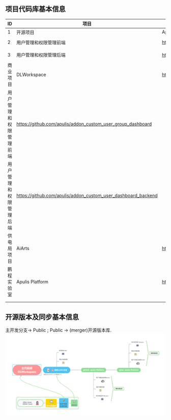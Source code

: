 项目代码库基本信息
------------------------------------------------------------------

| ID                     | 项目                                                          | 代码库                                                        | github                                           | gitee                                    | 权限     | 更新状态 | 维护者  |
|------------------------|---------------------------------------------------------------|---------------------------------------------------------------|--------------------------------------------------|------------------------------------------|----------|----------|---------|
| 1                      | 开源项目                                                      | Apulis Platform                                               | https://github.com/apulis/apulis_platform        | https://gitee.com/apulis/apulis_platform | Public   | Updating | haiyuan |
| 2                      | 用户管理和权限管理前端                                        | https://github.com/apulis/addon_custom_user_group_dashboard   | https://gitee.com/apulis/user-dashboard-frontend | Public                                   | Stable   | haiyuan  |         |
| 3                      | 用户管理和权限管理后端                                        | https://github.com/apulis/addon_custom_user_dashboard_backend | https://gitee.com/apulis/user-dashboard-backend  | Public                                   | Stable   | haiyuan  |         |
| 商业项目               | DLWorkspace                                                   | https://github.com/apulis/DLWorkspace                         | Private                                          | Updating                                 | bifeng   |          |         |
| 用户管理和权限管理前端 | https://github.com/apulis/addon_custom_user_group_dashboard   |                                                               |                                                  |                                          |          |          |         |
| 用户管理和权限管理后端 | https://github.com/apulis/addon_custom_user_dashboard_backend |                                                               |                                                  |                                          |          |          |         |
| 供电局项目             | AiArts                                                        | https://github.com/apulis/AIArts                              | Private                                          | Updating                                 | lcaocai  |          |         |
| 鹏程实验室             | Apulis Platform                                               | https://github.com/apulis/apulis_platform                     | https://gitee.com/apulis/apulis_platform         | Public                                   | Updating | haiyuan  |         |
|                        |                                                               |                                                               |                                                  |                                          |          |          |         |
|                        |                                                               |                                                               |                                                  |                                          |          |          |         |

开源版本及同步基本信息
------------------------------------------------------------------

主开发分支-> Public ;
Public ->  (merger)开源版本库.
![ops_public_flow](static/publice_repo_flow.png)
